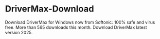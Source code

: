 # DriverMax-Download
Download DriverMax for Windows now from Softonic: 100% safe and virus free. More than 565 downloads this month. Download DriverMax latest version 2025.
